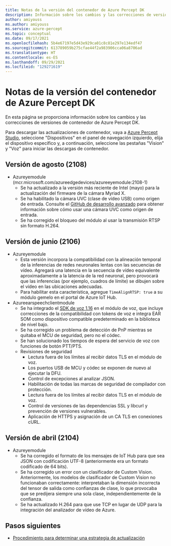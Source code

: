 ```yaml
---
title: Notas de la versión del contenedor de Azure Percept DK
description: Información sobre los cambios y las correcciones de versiones de contenedor de Azure Percept DK.
author: amiyouss
ms.author: amiyouss
ms.service: azure-percept
ms.topic: conceptual
ms.date: 09/17/2021
ms.openlocfilehash: 5b4e67197e5d43e929ca01c8c81e297e134edf47
ms.sourcegitcommit: 613789059b275cfae44f2a983906cca06a8706ad
ms.translationtype: HT
ms.contentlocale: es-ES
ms.lasthandoff: 09/29/2021
ms.locfileid: "129271619"
---
```

# <a name="azure-percept-dk-container-release-notes"></a>Notas de la versión del contenedor de Azure Percept DK

En esta página se proporciona información sobre los cambios y las correcciones de versiones de contenedor de Azure Percept DK.

Para descargar las actualizaciones de contenedor, vaya a [Azure Percept Studio](https://ms.portal.azure.com/#blade/AzureEdgeDevices/main/overview), seleccione "Dispositivos" en el panel de navegación izquierdo, elija el dispositivo específico y, a continuación, seleccione las pestañas "Vision" y "Voz" para iniciar las descargas de contenedor. 

## <a name="august-2108-release"></a>Versión de agosto (2108)

- Azureyemodule (mcr.microsoft.com/azureedgedevices/azureeyemodule:2108-1)
    - Se ha actualizado a la versión más reciente de Intel (mayo) para la actualización del firmware de la cámara Myriad X. 
    - Se ha habilitado la cámara UVC (clase de vídeo USB) como origen de entrada. Consulte el [GitHub de desarrollo avanzado](https://github.com/microsoft/azure-percept-advanced-development/tree/main/azureeyemodule#using-uvcusb-video-class-camera-as-input-source) para obtener información sobre cómo usar una cámara UVC como origen de entrada. 
    - Se ha corregido el bloqueo del módulo al usar la transmisión RTSP sin formato H.264.

## <a name="june-2106-release"></a>Versión de junio (2106)

- Azureyemodule
    - Esta versión incorpora la compatibilidad con la alineación temporal de la inferencias de redes neuronales lentas con las secuencias de vídeo. Agregará una latencia en la secuencia de vídeo equivalente aproximadamente a la latencia de la red neuronal, pero provocará que las inferencias (por ejemplo, cuadros de límite) se dibujen sobre el vídeo en las ubicaciones adecuadas. 
    - Para habilitar esta característica, agregue `TimeAlignRTSP: true` a su módulo gemelo en el portal de Azure IoT Hub.
- Azureearspeechclientmodule
    - Se ha integrado el [SDK de voz 1.16](../cognitive-services/speech-service/devices-sdk-release-notes.md) en el módulo de voz, que incluye correcciones de la compatibilidad con tokens de voz e integra EAR SOM como dispositivo compatible predeterminado en la biblioteca de nivel bajo.
    - Se ha corregido un problema de detección de PnP mientras se quitaba el MCU de seguridad, pero no el códec.
    - Se han solucionado los tiempos de espera del servicio de voz con funciones de botón PTT/PTS.
    - Revisiones de seguridad
        - Lectura fuera de los límites al recibir datos TLS en el módulo de voz.
        - Los puertos USB de MCU y códec se exponen de nuevo al ejecutar la DFU.
        - Control de excepciones al analizar JSON.
        - Habilitación de todas las marcas de seguridad de compilador con protección.
        - Lectura fuera de los límites al recibir datos TLS en el módulo de voz.
        - Control de versiones de las dependencias SSL y libcurl y prevención de versiones vulnerables.
        - Aplicación de HTTPS y asignación de un CA TLS en conexiones cURL.

## <a name="april-2104-release"></a>Versión de abril (2104)

- Azureyemodule
    - Se ha corregido el formato de los mensajes de IoT Hub para que sea JSON con codificación UTF-8 (anteriormente era un formato codificado de 64 bits).
    - Se ha corregido un error con un clasificador de Custom Vision. Anteriormente, los modelos de clasificador de Custom Vision no funcionaban correctamente: interpretaban la dimensión incorrecta del tensor de salida como confianzas de clase, lo que provocaba que se predijera siempre una sola clase, independientemente de la confianza.
    - Se ha actualizado H.264 para que use TCP en lugar de UDP para la integración del analizador de vídeo de Azure.

## <a name="next-steps"></a>Pasos siguientes

- [Procedimiento para determinar una estrategia de actualización](./how-to-determine-your-update-strategy.md)
